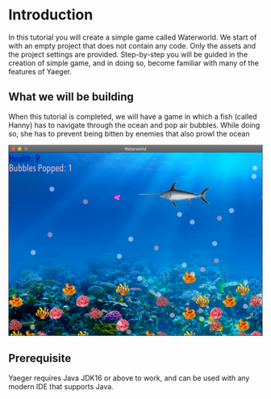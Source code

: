# Introduction

In this tutorial you will create a simple game called Waterworld. We start of
with an empty project that does not contain any code. Only the assets and the
project settings are provided. Step-by-step you will be guided in the creation
of simple game, and in doing so, become familiar with many of the features of
Yaeger.

## What we will be building

When this tutorial is completed, we will have a game in which a fish (called 
Hanny) has to navigate through the ocean and pop air bubbles. While doing so,
she has to prevent being bitten by enemies that also prowl the ocean

![Waterworld](images/game/game.png)

## Prerequisite

Yaeger requires Java JDK16 or above to work, and can be used with any modern IDE
that supports Java.
